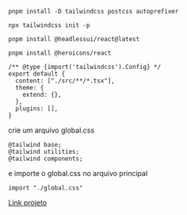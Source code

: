 ```
pnpm install -D tailwindcss postcss autoprefixer
```
```
npx tailwindcss init -p
```
```
pnpm install @headlessui/react@latest
```
```
pnpm install @heroicons/react
```
```
/** @type {import('tailwindcss').Config} */
export default {
  content: ["./src/**/*.tsx"],
  theme: {
    extend: {},
  },
  plugins: [],
}
```
crie um arquivo global.css
```
@tailwind base;
@tailwind utilities;
@tailwind components;
```
e importe o global.css no arquivo principal
```
import "./global.css"
```




[Link projeto](https://alura-book-swart.vercel.app/)
